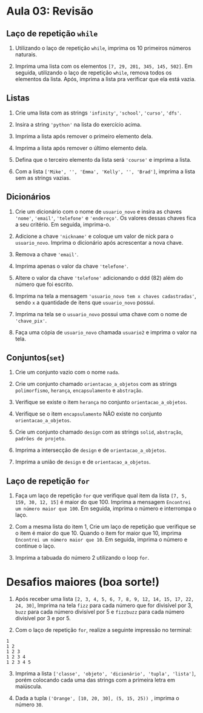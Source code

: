 # Aula 03: Revisão


## Laço de repetição `while`
1. Utilizando o laço de repetição `while`, imprima os 10 primeiros números naturais.

2. Imprima uma lista com os elementos `[7, 29, 201, 345, 145, 502]`. Em seguida, utilizando o laço de repetição `while`, remova todos os elementos da lista. Após, imprima a lista pra verificar que ela está vazia.
 
## Listas
1. Crie uma lista com as strings `'infinity'`, `'school'`, `'curso'`, `'dfs'`.

2. Insira a string `'python'` na lista do exercício acima.

3. Imprima a lista após remover o primeiro elemento dela.

4. Imprima a lista após remover o último elemento dela.

5. Defina que o terceiro elemento da lista será `'course'` e imprima a lista.

6. Com a lista `['Mike', '', 'Emma', 'Kelly', '', 'Brad']`, imprima a lista sem as strings vazias. 

## Dicionários
1. Crie um dicionário com o nome de `usuario_novo` e insira as chaves `'nome'`, `'email'`, `'telefone'` e `'endereço'`. Os valores dessas chaves fica a seu critério. Em seguida, imprima-o.

2. Adicione a chave `'nickname'` e coloque um valor de nick para o `usuario_novo`. Imprima o dicionário após acrescentar a nova chave.

3. Remova a chave `'email'`.

4. Imprima apenas o valor da chave `'telefone'`.

5. Altere o valor da chave `'telefone'` adicionando o ddd (82) além do número que foi escrito.

6. Imprima na tela a mensagem `'usuario_novo tem x chaves cadastradas'`, sendo `x` a quantidade de itens que `usuario_novo` possui.

7. Imprima na tela se o `usuario_novo` possui uma chave com o nome de `'chave_pix'`.

8. Faça uma cópia de `usuario_novo` chamada `usuario2` e imprima o valor na tela.
## Conjuntos(`set`)
1. Crie um conjunto vazio com o nome `nada`.

2. Crie um conjunto chamado `orientacao_a_objetos` com as strings `polimorfismo`, `herança`, `encapsulamento` e `abstração`.

3. Verifique se existe o item `herança` no conjunto `orientacao_a_objetos`.

4. Verifique se o item `encapsulamento` NÃO existe no conjunto `orientacao_a_objetos`.

5. Crie um conjunto chamado `design` com as strings `solid`, `abstração`, `padrões de projeto`.

6. Imprima a intersecção de `design` e de `orientacao_a_objetos`.

7. Imprima a união de `design` e de `orientacao_a_objetos`.

## Laço de repetição `for`
1. Faça um laço de repetição `for` que verifique qual item da lista `[7, 5, 159, 30, 12, 15]` é maior do que 100. Imprima a mensagem `Encontrei um número maior que 100`. Em seguida, imprima o número e interrompa o laço.

2. Com a mesma lista do item 1, Crie um laço de repetição que verifique se o item é maior do que 10. Quando o item for maior que 10, imprima `Encontrei um número maior que 10`. Em seguida, imprima o número e continue o laço.

3. Imprima a tabuada do número 2 utilizando o loop `for`.

# Desafios maiores (boa sorte!)

1. Após receber uma lista `[2, 3, 4, 5, 6, 7, 8, 9, 12, 14, 15, 17, 22, 24, 30]`, Imprima na tela `fizz` para cada número que for divisível por 3, `buzz` para cada número divisível por 5 e `fizzbuzz` para cada número divisível por 3 e por 5.

2. Com o laço de repetição `for`, realize a seguinte impressão no terminal:
```
1 
1 2 
1 2 3 
1 2 3 4 
1 2 3 4 5
```
3. Imprima a lista `['classe', 'objeto', 'dicionário', 'tupla', 'lista']`, porém colocando cada uma das strings com a primeira letra em maiúscula.

4. Dada a tupla `('Orange', [10, 20, 30], (5, 15, 25))
`, imprima o número `30`.

